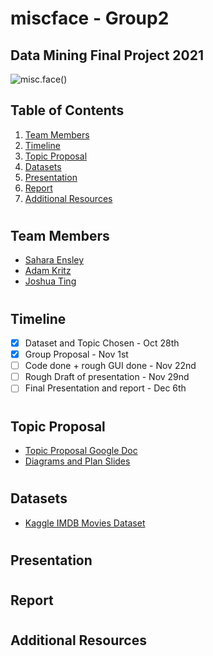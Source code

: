 # miscface - Group2
## Data Mining Final Project 2021

![misc.face()](https://s3-ap-south-1.amazonaws.com/av-blog-media/wp-content/uploads/2017/02/28105325/DF_31.png)

## Table of Contents
1. [Team Members](#team_members)
2. [Timeline](#timeline)
3. [Topic Proposal](#topic_proposal)
4. [Datasets](#datasets)
5. [Presentation](#presentation)
6. [Report](#report)
7. [Additional Resources](#resources)

# <a name="team_members"></a>
## Team Members
* [Sahara Ensley](https://github.com/Saharae)
* [Adam Kritz](https://github.com/adamkritz)
* [Joshua Ting](https://github.com/justjoshtings)

# <a name="timeline"></a>
## Timeline
- [X] Dataset and Topic Chosen - Oct 28th
- [X] Group Proposal - Nov 1st
- [ ] Code done + rough GUI done - Nov 22nd
- [ ] Rough Draft of presentation - Nov 29nd
- [ ] Final Presentation and report - Dec 6th

# <a name="topic_proposal"></a>
## Topic Proposal
* [Topic Proposal Google Doc](https://docs.google.com/document/d/1S1kVV3D69of6toTyy8Y6Jet_hQxWgXRaJ3Osm7h5Meo/edit?usp=sharing)
* [Diagrams and Plan Slides](https://docs.google.com/presentation/d/1S9aHQ0wytiO6Fa-3G47gVMGUPqQ9GgL-u8SgExSSMzY/edit?usp=sharing)

# <a name="datasets"></a>
## Datasets
* [Kaggle IMDB Movies Dataset](https://www.kaggle.com/stefanoleone992/imdb-extensive-dataset?select=IMDb+ratings.csv)
# <a name="presentation"></a>
## Presentation

# <a name="report"></a>
## Report

# <a name="resources"></a>
## Additional Resources
